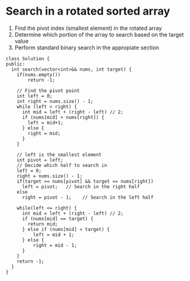 # Search in a rotated sorted array 

1. Find the pivot index (smallest element) in the rotated array
2. Determine which portion of the array to search based on the target value
3. Perform standard binary search in the appropiate section
```
class Solution {
public:
  int search(vector<int>&& nums, int target) {
    if(nums.empty())
        return -1;

    // Find the pivot point
    int left = 0;
    int right = nums.size() - 1;
    while (left < right) {
      int mid = left + (right - left) // 2;
      if (nums[mid] > nums[right]) {
        left = mid+1;
      } else {
        right = mid;
      }
    }

    // left is the smallest element
    int pivot = left;
    // Decide which half to search in 
    left = 0;
    right = nums.size() - 1;
    if(target >= nums[pivot] && target <= nums[right]) 
      left = pivot;   // Search in the right half
    else 
      right = pivot - 1;    // Search in the left half 

    while(left <= right) {
      int mid = left + (right - left) // 2;
      if (nums[mid] == target) {
        return mid;
      } else if (nums[mid] < target) {
          left = mid + 1;
      } else {
          right = mid - 1;
      }
    }
    return -1;
  }
}
```
